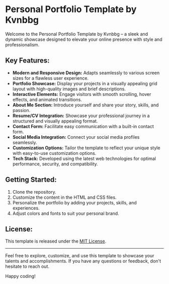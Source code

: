 # Personal Portfolio Template by Kvnbbg

Welcome to the Personal Portfolio Template by Kvnbbg – a sleek and dynamic showcase designed to elevate your online presence with style and professionalism.

## Key Features:

- **Modern and Responsive Design:** Adapts seamlessly to various screen sizes for a flawless user experience.
- **Portfolio Showcase:** Display your projects in a visually appealing grid layout with high-quality images and brief descriptions.
- **Interactive Elements:** Engage visitors with smooth scrolling, hover effects, and animated transitions.
- **About Me Section:** Introduce yourself and share your story, skills, and passion.
- **Resume/CV Integration:** Showcase your professional journey in a structured and visually appealing format.
- **Contact Form:** Facilitate easy communication with a built-in contact form.
- **Social Media Integration:** Connect your social media profiles seamlessly.
- **Customization Options:** Tailor the template to reflect your unique style with easy-to-use customization options.
- **Tech Stack:** Developed using the latest web technologies for optimal performance, security, and compatibility.

## Getting Started:

1. Clone the repository.
2. Customize the content in the HTML and CSS files.
3. Personalize the portfolio by adding your projects, skills, and experiences.
4. Adjust colors and fonts to suit your personal brand.

## License:

This template is released under the [MIT License](LICENSE).

---

Feel free to explore, customize, and use this template to showcase your talents and accomplishments. If you have any questions or feedback, don't hesitate to reach out.

Happy coding!
